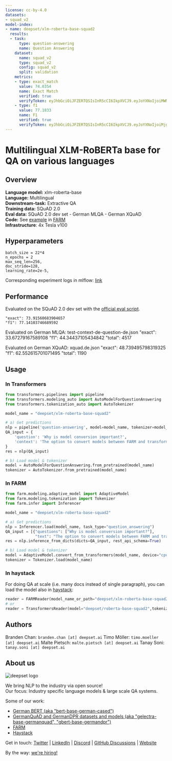 ```yaml
---
license: cc-by-4.0
datasets:
- squad_v2
model-index:
- name: deepset/xlm-roberta-base-squad2
  results:
  - task:
      type: question-answering
      name: Question Answering
    dataset:
      name: squad_v2
      type: squad_v2
      config: squad_v2
      split: validation
    metrics:
    - type: exact_match
      value: 74.0354
      name: Exact Match
      verified: true
      verifyToken: eyJhbGciOiJFZERTQSIsInR5cCI6IkpXVCJ9.eyJoYXNoIjoiMWMxNWQ2ODJkNWIzZGQwOWI4OTZjYjU3ZDVjZGQzMjI5MzljNjliZTY4Mzk4YTk4OTMzZWYxZjUxYmZhYTBhZSIsInZlcnNpb24iOjF9.eEeFYYJ30BfJDd-JYfI1kjlxJrRF6OFtj2GnkTCOO4kqX31inFy8ptDWusVlLFsUphm4dNWfTKXC5e-gytLBDA
    - type: f1
      value: 77.1833
      name: F1
      verified: true
      verifyToken: eyJhbGciOiJFZERTQSIsInR5cCI6IkpXVCJ9.eyJoYXNoIjoiMjg4MjNkOTA4Y2I5OGFlYTk1NWZjMWFlNjI5M2Y0NGZhMThhN2M4YmY2Y2RhZjcwYzU0MGNjN2RkZDljZmJmNiIsInZlcnNpb24iOjF9.TX42YMXpH4e0qu7cC4ARDlZWSkd55dwwyeyFXmOlXERNnEicDuFBCsy8WHLaqQCLUkzODJ22Hw4zhv81rwnlAQ
---
```


# Multilingual XLM-RoBERTa base for QA on various languages 

## Overview
**Language model:** xlm-roberta-base  
**Language:** Multilingual  
**Downstream-task:** Extractive QA  
**Training data:** SQuAD 2.0   
**Eval data:** SQuAD 2.0 dev set - German MLQA - German XQuAD   
**Code:**  See [example](https://github.com/deepset-ai/FARM/blob/master/examples/question_answering.py) in [FARM](https://github.com/deepset-ai/FARM/blob/master/examples/question_answering.py)  
**Infrastructure**: 4x Tesla v100

## Hyperparameters

```
batch_size = 22*4
n_epochs = 2
max_seq_len=256,
doc_stride=128,
learning_rate=2e-5,
``` 

Corresponding experiment logs in mlflow: [link](https://public-mlflow.deepset.ai/#/experiments/2/runs/b25ec75e07614accb3f1ce03d43dbe08)


## Performance
Evaluated on the SQuAD 2.0 dev set with the [official eval script](https://worksheets.codalab.org/rest/bundles/0x6b567e1cf2e041ec80d7098f031c5c9e/contents/blob/).
```
"exact": 73.91560683904657
"f1": 77.14103746689592
```

Evaluated on German MLQA: test-context-de-question-de.json
  "exact": 33.67279167589108
  "f1": 44.34437105434842
  "total": 4517

Evaluated on German XQuAD: xquad.de.json
"exact": 48.739495798319325
  "f1": 62.552615701071495
  "total": 1190


## Usage

### In Transformers
```python
from transformers.pipelines import pipeline
from transformers.modeling_auto import AutoModelForQuestionAnswering
from transformers.tokenization_auto import AutoTokenizer

model_name = "deepset/xlm-roberta-base-squad2"

# a) Get predictions
nlp = pipeline('question-answering', model=model_name, tokenizer=model_name)
QA_input = {
    'question': 'Why is model conversion important?',
    'context': 'The option to convert models between FARM and transformers gives freedom to the user and let people easily switch between frameworks.'
}
res = nlp(QA_input)

# b) Load model & tokenizer
model = AutoModelForQuestionAnswering.from_pretrained(model_name)
tokenizer = AutoTokenizer.from_pretrained(model_name)
```

### In FARM

```python
from farm.modeling.adaptive_model import AdaptiveModel
from farm.modeling.tokenization import Tokenizer
from farm.infer import Inferencer

model_name = "deepset/xlm-roberta-base-squad2"

# a) Get predictions
nlp = Inferencer.load(model_name, task_type="question_answering")
QA_input = [{"questions": ["Why is model conversion important?"],
             "text": "The option to convert models between FARM and transformers gives freedom to the user and let people easily switch between frameworks."}]
res = nlp.inference_from_dicts(dicts=QA_input, rest_api_schema=True)

# b) Load model & tokenizer
model = AdaptiveModel.convert_from_transformers(model_name, device="cpu", task_type="question_answering")
tokenizer = Tokenizer.load(model_name)
```

### In haystack
For doing QA at scale (i.e. many docs instead of single paragraph), you can load the model also in [haystack](https://github.com/deepset-ai/haystack/):
```python
reader = FARMReader(model_name_or_path="deepset/xlm-roberta-base-squad2")
# or 
reader = TransformersReader(model="deepset/roberta-base-squad2",tokenizer="deepset/xlm-roberta-base-squad2")
```


## Authors
Branden Chan: `branden.chan [at] deepset.ai`
Timo Möller: `timo.moeller [at] deepset.ai`
Malte Pietsch: `malte.pietsch [at] deepset.ai`
Tanay Soni: `tanay.soni [at] deepset.ai`

## About us
![deepset logo](https://workablehr.s3.amazonaws.com/uploads/account/logo/476306/logo)

We bring NLP to the industry via open source!  
Our focus: Industry specific language models & large scale QA systems. 
  
Some of our work: 
- [German BERT (aka "bert-base-german-cased")](https://deepset.ai/german-bert)
- [GermanQuAD and GermanDPR datasets and models (aka "gelectra-base-germanquad", "gbert-base-germandpr")](https://deepset.ai/germanquad)
- [FARM](https://github.com/deepset-ai/FARM)
- [Haystack](https://github.com/deepset-ai/haystack/)

Get in touch:
[Twitter](https://twitter.com/deepset_ai) | [LinkedIn](https://www.linkedin.com/company/deepset-ai/) | [Discord](https://haystack.deepset.ai/community/join) | [GitHub Discussions](https://github.com/deepset-ai/haystack/discussions) | [Website](https://deepset.ai)

By the way: [we're hiring!](http://www.deepset.ai/jobs)
